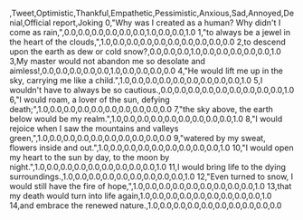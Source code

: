,Tweet,Optimistic,Thankful,Empathetic,Pessimistic,Anxious,Sad,Annoyed,Denial,Official report,Joking
0,"Why was I created as a human? Why didn't I come as rain,",0.0,0.0,0.0,0.0,0.0,0.0,1.0,0.0,0.0,1.0
1,"to always be a jewel in the heart of the clouds,",1.0,0.0,0.0,0.0,0.0,0.0,0.0,0.0,0.0,0.0
2,to descend upon the earth  as dew or cold snow?,0.0,0.0,0.0,1.0,0.0,0.0,0.0,0.0,0.0,1.0
3,My master would not abandon me so desolate and aimless!,0.0,0.0,0.0,0.0,0.0,1.0,0.0,0.0,0.0,0.0
4,"He would lift me up in the sky, carrying me like a child.",1.0,0.0,0.0,0.0,0.0,0.0,0.0,0.0,0.0,1.0
5,I wouldn't have to always be so cautious.,0.0,0.0,0.0,0.0,0.0,0.0,0.0,0.0,0.0,1.0
6,"I would roam, a lover of the sun, defying death;",1.0,0.0,0.0,0.0,0.0,0.0,0.0,0.0,0.0,0.0
7,"the sky above, the earth below would be my realm.",1.0,0.0,0.0,0.0,0.0,0.0,0.0,0.0,0.0,1.0
8,"I would rejoice when I saw the mountains and valleys green,",1.0,0.0,0.0,0.0,0.0,0.0,0.0,0.0,0.0,0.0
9,"watered by my sweat, flowers inside and out.",1.0,0.0,0.0,0.0,0.0,0.0,0.0,0.0,0.0,1.0
10,"I would open my heart to the sun by day, to the moon by night.",1.0,0.0,0.0,0.0,0.0,0.0,0.0,0.0,0.0,1.0
11,I would bring life to the dying surroundings.,1.0,0.0,0.0,0.0,0.0,0.0,0.0,0.0,0.0,1.0
12,"Even turned to snow, I would still have the fire of hope,",1.0,0.0,0.0,0.0,0.0,0.0,0.0,0.0,0.0,1.0
13,that my death would turn into life again,1.0,0.0,0.0,0.0,0.0,0.0,0.0,0.0,0.0,1.0
14,and embrace the renewed nature.,1.0,0.0,0.0,0.0,0.0,0.0,0.0,0.0,0.0,0.0
